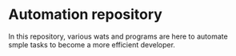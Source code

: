 # Automation repository

In this repository, various wats and programs are here to automate  
smple tasks to become a more efficient developer.